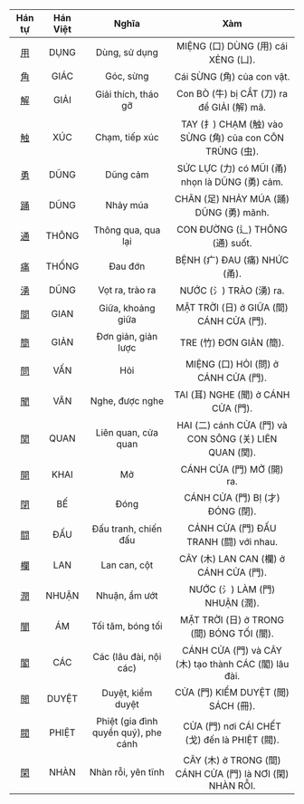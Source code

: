 

| Hán tự | Hán Việt | Nghĩa | Xàm |
| :---: | :---: | :---: | :---: |
| [<span class="stroke-order">用</span>](https://mazii.net/vi-VN/search/kanji/javi/%E7%94%A8) | DỤNG | Dùng, sử dụng | MIỆNG (口) DÙNG (用) cái XẺNG (凵). |
| [<span class="stroke-order">角</span>](https://mazii.net/vi-VN/search/kanji/javi/%E8%A7%92) | GIÁC | Góc, sừng | Cái SỪNG (角) của con vật. |
| [<span class="stroke-order">解</span>](https://mazii.net/vi-VN/search/kanji/javi/%E8%A7%A3) | GIẢI | Giải thích, tháo gỡ | Con BÒ (牛) bị CẮT (刀) ra để GIẢI (解) mã. |
| [<span class="stroke-order">触</span>](https://mazii.net/vi-VN/search/kanji/javi/%E8%A7%A6) | XÚC | Chạm, tiếp xúc | TAY (扌) CHẠM (触) vào SỪNG (角) của con CÔN TRÙNG (虫). |
| [<span class="stroke-order">勇</span>](https://mazii.net/vi-VN/search/kanji/javi/%E5%8B%87) | DŨNG | Dũng cảm | SỨC LỰC (力) có MŨI (甬) nhọn là DŨNG (勇) cảm. |
| [<span class="stroke-order">踊</span>](https://mazii.net/vi-VN/search/kanji/javi/%E8%B8%8A) | DŨNG | Nhảy múa | CHÂN (足) NHẢY MÚA (踊) DŨNG (勇) mãnh. |
| [<span class="stroke-order">通</span>](https://mazii.net/vi-VN/search/kanji/javi/%E9%80%9A) | THÔNG | Thông qua, qua lại | CON ĐƯỜNG (辶) THÔNG (通) suốt. |
| [<span class="stroke-order">痛</span>](https://mazii.net/vi-VN/search/kanji/javi/%E7%97%9B) | THỐNG | Đau đớn | BỆNH (疒) ĐAU (痛) NHỨC (甬). |
| [<span class="stroke-order">湧</span>](https://mazii.net/vi-VN/search/kanji/javi/%E6%B9%A7) | DŨNG | Vọt ra, trào ra | NƯỚC (氵) TRÀO (湧) ra. |
| [<span class="stroke-order">間</span>](https://mazii.net/vi-VN/search/kanji/javi/%E9%96%93) | GIAN | Giữa, khoảng giữa | MẶT TRỜI (日) ở GIỮA (間) CÁNH CỬA (門). |
| [<span class="stroke-order">簡</span>](https://mazii.net/vi-VN/search/kanji/javi/%E7%B0%A1) | GIẢN | Đơn giản, giản lược | TRE (竹) ĐƠN GIẢN (簡). |
| [<span class="stroke-order">問</span>](https://mazii.net/vi-VN/search/kanji/javi/%E5%95%8F) | VẤN | Hỏi | MIỆNG (口) HỎI (問) ở CÁNH CỬA (門). |
| [<span class="stroke-order">聞</span>](https://mazii.net/vi-VN/search/kanji/javi/%E8%81%9E) | VĂN | Nghe, được nghe | TAI (耳) NGHE (聞) ở CÁNH CỬA (門). |
| [<span class="stroke-order">関</span>](https://mazii.net/vi-VN/search/kanji/javi/%E9%96%A2) | QUAN | Liên quan, cửa quan | HAI (二) cánh CỬA (門) và CON SÔNG (关) LIÊN QUAN (関). |
| [<span class="stroke-order">開</span>](https://mazii.net/vi-VN/search/kanji/javi/%E9%96%8B) | KHAI | Mở | CÁNH CỬA (門) MỞ (開) ra. |
| [<span class="stroke-order">閉</span>](https://mazii.net/vi-VN/search/kanji/javi/%E9%96%89) | BẾ | Đóng | CÁNH CỬA (門) BỊ (才) ĐÓNG (閉). |
| [<span class="stroke-order">闘</span>](https://mazii.net/vi-VN/search/kanji/javi/%E9%97%98) | ĐẤU | Đấu tranh, chiến đấu | CÁNH CỬA (門) ĐẤU TRANH (闘) với nhau. |
| [<span class="stroke-order">欄</span>](https://mazii.net/vi-VN/search/kanji/javi/%E6%AC%84) | LAN | Lan can, cột | CÂY (木) LAN CAN (欄) ở CÁNH CỬA (門). |
| [<span class="stroke-order">潤</span>](https://mazii.net/vi-VN/search/kanji/javi/%E6%BD%A4) | NHUẬN | Nhuận, ẩm ướt | NƯỚC (氵) LÀM (門) NHUẬN (潤). |
| [<span class="stroke-order">闇</span>](https://mazii.net/vi-VN/search/kanji/javi/%E9%97%87) | ÁM | Tối tăm, bóng tối | MẶT TRỜI (日) ở TRONG (間) BÓNG TỐI (闇). |
| [<span class="stroke-order">閣</span>](https://mazii.net/vi-VN/search/kanji/javi/%E9%96%A3) | CÁC | Các (lâu đài, nội các) | CÁNH CỬA (門) và CÂY (木) tạo thành CÁC (閣) lâu đài. |
| [<span class="stroke-order">閲</span>](https://mazii.net/vi-VN/search/kanji/javi/%E9%96%B2) | DUYỆT | Duyệt, kiểm duyệt | CỬA (門) KIỂM DUYỆT (閲) SÁCH (冊). |
| [<span class="stroke-order">閥</span>](https://mazii.net/vi-VN/search/kanji/javi/%E9%96%A5) | PHIỆT | Phiệt (gia đình quyền quý), phe cánh | CỬA (門) nơi CÁI CHẾT (戈) đến là PHIỆT (閥). |
| [<span class="stroke-order">閑</span>](https://mazii.net/vi-VN/search/kanji/javi/%E9%96%91) | NHÀN | Nhàn rỗi, yên tĩnh | CÂY (木) ở TRONG (間) CÁNH CỬA (門) là NƠI (閑) NHÀN RỖI. |


